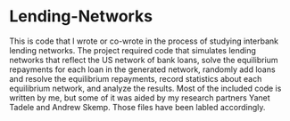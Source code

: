 # Lending-Networks
This is code that I wrote or co-wrote in the process of studying interbank lending networks. The project required code that simulates lending networks that reflect the US network of bank loans, solve the equilibrium repayments for each loan in the generated network, randomly add loans and resolve the equilibrium repayments, record statistics about each equilibrium network, and analyze the results. Most of the included code is written by me, but some of it was aided by my research partners Yanet Tadele and Andrew Skemp. Those files have been labled accordingly.

